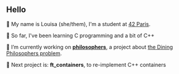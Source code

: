 ## Hello  

👋 My name is Louisa (she/them), I'm a student at [42 Paris](https://www.42.fr/). 

🦑 So far, I've been learning C programming and a bit of C++

🌱 I’m currently working on [**philosophers**](../../../philosophers/), a project about [the Dining Philosophers problem](https://en.wikipedia.org/wiki/Dining_philosophers_problem).

🔭 Next project is: **ft_containers**, to re-implement C++ containers


